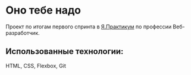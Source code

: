 # Оно тебе надо

Проект по итогам первого спринта в [Я.Практикум](practicum.yandex.ru) по профессии Веб-разработчик.

## Использованные технологии:

HTML, CSS, Flexbox, Git
